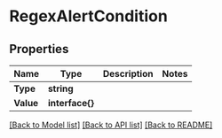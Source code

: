 # RegexAlertCondition

## Properties

Name | Type | Description | Notes
------------ | ------------- | ------------- | -------------
**Type** | **string** |  | 
**Value** | **interface{}** |  | 

[[Back to Model list]](../README.md#documentation-for-models) [[Back to API list]](../README.md#documentation-for-api-endpoints) [[Back to README]](../README.md)


